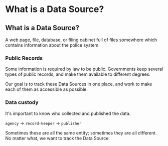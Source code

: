 # What is a Data Source?

## What is a Data Source?

A web page, file, database, or filing cabinet full of files somewhere which contains information about the police system.

### Public Records

Some information is required by law to be public. Governments keep several types of public records, and make them available to different degrees.

Our goal is to track these Data Sources in one place, and work to make each of them as accessible as possible.

### Data custody

It's important to know who collected and published the data.&#x20;

`agency` → `record-keeper` → `publisher`

Sometimes these are all the same entity; sometimes they are all different. No matter what, we want to track the Data Source.
